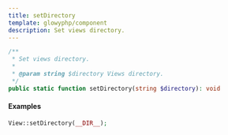 ```yaml
---
title: setDirectory
template: glowyphp/component
description: Set views directory.
---
```


```php
/**
 * Set views directory.
 *
 * @param string $directory Views directory.
 */
public static function setDirectory(string $directory): void
```

#### Examples

```php
View::setDirectory(__DIR__);
```